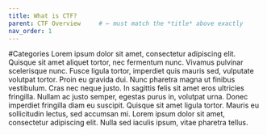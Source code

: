 ```yaml
---
title: What is CTF?
parent: CTF Overview     # ← must match the *title* above exactly
nav_order: 1
---
```


#Categories
Lorem ipsum dolor sit amet, consectetur adipiscing elit. Quisque sit amet aliquet tortor, nec fermentum nunc. Vivamus pulvinar scelerisque nunc. Fusce ligula tortor, imperdiet quis mauris sed, vulputate volutpat tortor. Proin eu gravida dui. Nunc pharetra magna ut finibus vestibulum. Cras nec neque justo. In sagittis felis sit amet eros ultricies fringilla. Nullam ac justo semper, egestas purus in, volutpat urna. Donec imperdiet fringilla diam eu suscipit. Quisque sit amet ligula tortor. Mauris eu sollicitudin lectus, sed accumsan mi. Lorem ipsum dolor sit amet, consectetur adipiscing elit. Nulla sed iaculis ipsum, vitae pharetra tellus.
